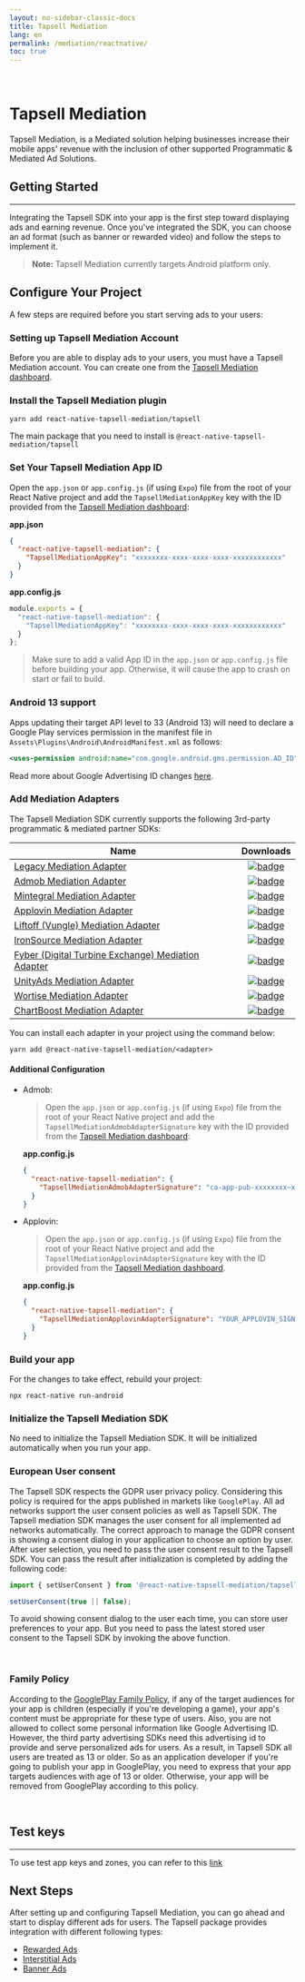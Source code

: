```yaml
---
layout: no-sidebar-classic-docs
title: Tapsell Mediation
lang: en
permalink: /mediation/reactnative/
toc: true
---
```


<br/>

# Tapsell Mediation

Tapsell Mediation, is a Mediated solution helping businesses increase their mobile apps' revenue with the inclusion of
other supported Programmatic & Mediated Ad Solutions.

## Getting Started

---

Integrating the Tapsell SDK into your app is the first step toward displaying ads and earning revenue.
Once you've integrated the SDK, you can choose an ad format (such as banner or rewarded video) and follow the steps to
implement it.

> **Note:** Tapsell Mediation currently targets Android platform only.

## Configure Your Project

A few steps are required before you start serving ads to your users:

### Setting up Tapsell Mediation Account

Before you are able to display ads to your users, you must have a Tapsell Mediation account. You can create one from
the [Tapsell Mediation dashboard](https://ssp.tapsell.ir).

### Install the Tapsell Mediation plugin

```
yarn add react-native-tapsell-mediation/tapsell
```

The main package that you need to install is `@react-native-tapsell-mediation/tapsell`

### Set Your Tapsell Mediation App ID

Open the `app.json` or `app.config.js` (if using `Expo`) file from the root of your React Native project and add
the `TapsellMediationAppKey` key with the ID provided from the [Tapsell Mediation dashboard](https://ssp.tapsell.ir):

**app.json**

```json
{
  "react-native-tapsell-mediation": {
    "TapsellMediationAppKey": "xxxxxxxx-xxxx-xxxx-xxxx-xxxxxxxxxxxx"
  }
}
```

**app.config.js**

```js
module.exports = {
  "react-native-tapsell-mediation": {
    "TapsellMediationAppKey": "xxxxxxxx-xxxx-xxxx-xxxx-xxxxxxxxxxxx"
  }
};
```

> Make sure to add a valid App ID in the `app.json` or `app.config.js` file before building your app. Otherwise, it will
> cause
> the app to crash on start or fail to build.

### Android 13 support
Apps updating their target API level to 33 (Android 13) will need to declare a Google Play services permission in the manifest file in `Assets\Plugins\Android\AndroidManifest.xml` as follows:

```xml
<uses-permission android:name="com.google.android.gms.permission.AD_ID"/>
```

Read more about Google Advertising ID changes [here](https://support.google.com/googleplay/android-developer/answer/6048248?hl=en).

### Add Mediation Adapters

The Tapsell Mediation SDK currently supports the following 3rd-party programmatic & mediated partner SDKs:

| Name                                                                                                                      |                                                                                            Downloads                                                                                            |
|---------------------------------------------------------------------------------------------------------------------------|:-----------------------------------------------------------------------------------------------------------------------------------------------------------------------------------------------:|
| [Legacy  Mediation Adapter](https://www.npmjs.com/package/@react-native-tapsell-mediation/legacy)                         |     [![badge](https://img.shields.io/npm/dm/@react-native-tapsell-mediation/legacy.svg?style=for-the-badge&logo=npm)](https://www.npmjs.com/package/@react-native-tapsell-mediation/legacy)     |
| [Admob Mediation Adapter](https://www.npmjs.com/package/@react-native-tapsell-mediation/admob)                            |      [![badge](https://img.shields.io/npm/dm/@react-native-tapsell-mediation/admob.svg?style=for-the-badge&logo=npm)](https://www.npmjs.com/package/@react-native-tapsell-mediation/admob)      |
| [Mintegral Mediation Adapter](https://www.npmjs.com/package/@react-native-tapsell-mediation/mintegral)                    |  [![badge](https://img.shields.io/npm/dm/@react-native-tapsell-mediation/mintegral.svg?style=for-the-badge&logo=npm)](https://www.npmjs.com/package/@react-native-tapsell-mediation/mintegral)  |
| [Applovin Mediation Adapter](https://www.npmjs.com/package/@react-native-tapsell-mediation/applovin)                      |   [![badge](https://img.shields.io/npm/dm/@react-native-tapsell-mediation/applovin.svg?style=for-the-badge&logo=npm)](https://www.npmjs.com/package/@react-native-tapsell-mediation/applovin)   |
| [Liftoff (Vungle) Mediation Adapter](https://www.npmjs.com/package/@react-native-tapsell-mediation/liftoff)               |    [![badge](https://img.shields.io/npm/dm/@react-native-tapsell-mediation/liftoff.svg?style=for-the-badge&logo=npm)](https://www.npmjs.com/package/@react-native-tapsell-mediation/liftoff)    |
| [IronSource Mediation Adapter](https://www.npmjs.com/package/@react-native-tapsell-mediation/ironsource)                  | [![badge](https://img.shields.io/npm/dm/@react-native-tapsell-mediation/ironsource.svg?style=for-the-badge&logo=npm)](https://www.npmjs.com/package/@react-native-tapsell-mediation/ironsource) |
| [Fyber (Digital Turbine Exchange) Mediation Adapter](https://www.npmjs.com/package/@react-native-tapsell-mediation/fyber) |      [![badge](https://img.shields.io/npm/dm/@react-native-tapsell-mediation/fyber.svg?style=for-the-badge&logo=npm)](https://www.npmjs.com/package/@react-native-tapsell-mediation/fyber)      |
| [UnityAds Mediation Adapter](https://www.npmjs.com/package/@react-native-tapsell-mediation/unityads)                      |   [![badge](https://img.shields.io/npm/dm/@react-native-tapsell-mediation/unityads.svg?style=for-the-badge&logo=npm)](https://www.npmjs.com/package/@react-native-tapsell-mediation/unityads)   |
| [Wortise Mediation Adapter](https://www.npmjs.com/package/@react-native-tapsell-mediation/wortise)                        |    [![badge](https://img.shields.io/npm/dm/@react-native-tapsell-mediation/wortise.svg?style=for-the-badge&logo=npm)](https://www.npmjs.com/package/@react-native-tapsell-mediation/wortise)    |
| [ChartBoost Mediation Adapter](https://www.npmjs.com/package/@react-native-tapsell-mediation/chartboost)                  | [![badge](https://img.shields.io/npm/dm/@react-native-tapsell-mediation/chartboost.svg?style=for-the-badge&logo=npm)](https://www.npmjs.com/package/@react-native-tapsell-mediation/chartboost) |

You can install each adapter in your project using the command below:

```
yarn add @react-native-tapsell-mediation/<adapter>
```

#### Additional Configuration

- Admob:
  
  > Open the `app.json` or `app.config.js` (if using `Expo`) file from the root of your React Native project and add the `TapsellMediationAdmobAdapterSignature` key with the ID provided from the [Tapsell Mediation dashboard](https://ssp.tapsell.ir):

  **app.config.js**

  ```json
  {
    "react-native-tapsell-mediation": {
      "TapsellMediationAdmobAdapterSignature": "ca-app-pub-xxxxxxxx~xxxxxxxx"
    }
  }
  ```


- Applovin: 

  > Open the `app.json` or `app.config.js` (if using `Expo`) file from the root of your React Native project and add the `TapsellMediationApplovinAdapterSignature` key with the ID provided from the [Tapsell Mediation dashboard](https://ssp.tapsell.ir).

  **app.config.js**

  ```json
  {
    "react-native-tapsell-mediation": {
      "TapsellMediationApplovinAdapterSignature": "YOUR_APPLOVIN_SIGNATURE"
    }
  }
  ```

### Build your app

For the changes to take effect, rebuild your project:

```
npx react-native run-android
```

### Initialize the Tapsell Mediation SDK

No need to initialize the Tapsell Mediation SDK. It will be initialized automatically when you run your app.


### European User consent

The Tapsell SDK respects the GDPR user privacy policy. Considering this policy is required for the apps published in
markets like `GooglePlay`. All ad networks support the user consent policies as well as Tapsell SDK. The Tapsell
mediation SDK manages the user consent for all implemented ad networks automatically. The correct approach to manage the
GDPR consent is showing a consent dialog in your application to choose an option by user. After user selection, you need
to pass the user consent result to the Tapsell SDK. You can pass the result after initialization is completed by adding
the following code:

```ts
import { setUserConsent } from '@react-native-tapsell-mediation/tapsell';

setUserConsent(true || false);
```

To avoid showing consent dialog to the user each time, you can store user preferences to your app. But you need to pass
the latest stored user consent to the Tapsell SDK by invoking the above function.

<br/>

### Family Policy

According to the [GooglePlay Family Policy](https://support.google.com/googleplay/android-developer/answer/9893335?hl=en), if
any of the target audiences for your app is children (especially if you're developing a game),
your app's content must be appropriate for these type of users. Also, you are not allowed to collect some personal information
like Google Advertising ID. However, the third party advertising SDKs need this advertising id to provide and serve personalized ads for users.
As a result, in Tapsell SDK all users are treated as 13 or older. So as an application developer if you're going to
publish your app in GooglePlay, you need to express that your app targets audiences with age of 13 or older.
Otherwise, your app will be removed from GooglePlay according to this policy.

<br/>

## Test keys
---

To use test app keys and zones, you can refer to this [link](../test)

## Next Steps

After setting up and configuring Tapsell Mediation, you can go ahead and start to display different
ads for users. The Tapsell package provides integration with different following types:

- [Rewarded Ads](./rewarded/index.html)
- [Interstitial Ads](./interstitial/index.html)
- [Banner Ads](./banner/index.html)


